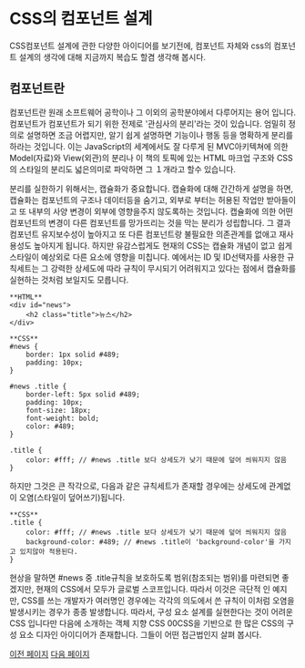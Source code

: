 # CSS의 컴포넌트 설계

CSS컴포넌트 설계에 관한 다양한 아이디어를 보기전에, 컴포넌트 자체와 css의 컴포넌트 설계의 생각에 대해 지금까지 복습도 할겸 생각해 봅시다.

## 컴포넌트란

컴포넌트란 원래 소프트웨어 공학이나 그 이외의 공학분야에서 다루어지는 용어 입니다.
컴포넌트가 컴포넌트가 되기 위한 전제로 '관심사의 분리'라는 것이 있습니다.
엄밀히 정의로 설명하면 조금 어렵지만, 알기 쉽게 설명하면 기능이나 행동 등을 명확하게 분리를 하라는 것입니다. 이는 JavaScript의 세계에서도 잘 다루게 된 MVC아키텍쳐에 의한 Model(자료)와 View(외관)의 분리나 이 책의 토픽에 있는 HTML 마크업 구조와 CSS의 스타일의 분리도 넓은의미로 파악하면 그 １개라고 할수 있습니다.

분리를 실한하기 위해서는, 캡슐화가 중요합니다. 캡슐화에 대해 간간하게 설명을 하면, 캡슐화는 컴포넌트의 구조나 데이터등을 숨기고, 외부로 부터는 허용된 작업만 받아들이고 또 내부의 사양 변경이 외부에 영향을주지 않도록하는 것입니다. 캡슐화에 의한 어떤 컴포넌트의 변경이 다른 컴포넌트를 망가뜨리는 것을 막는 분리가 성립합니다. 그 결과 컴포넌트 유지보수성이 높아지고 또 다른 컴포넌트랑 불필요한 의존관계를 없애고 재사용성도 높아지게 됩니다.
하지만 유감스럽게도 현재의 CSS는 캡슐화 개념이 없고 쉽게 스타일이 예상외로 다른 요소에 영향을 미칩니다.
예에서는 ID 및 ID선택자를 사용한 규칙세트는 그 강력한 상세도에 따라 규칙이 무시되기 어려워지고 있다는 점에서 캡슐화를 실현하는 것처럼 보일지도 모릅니다.

    **HTML**
    <div id="news">
        <h2 class="title">뉴스</h2>
    </div>

    **CSS**
    #news {
        border: 1px solid #489;
        padding: 10px;
    }

    #news .title {
        border-left: 5px solid #489;
        padding: 10px;
        font-size: 18px;
        font-weight: bold;
        color: #489;
    }

    .title {
        color: #fff; // #news .title 보다 상세도가 낮기 때문에 덮어 씌워지지 않음
    }

하지만 그것은 큰 작각으로, 다음과 같은 규칙세트가 존재할 경우에는 상세도에 관계없이 오염(스타일이 덮어쓰기)됩니다.

    **CSS**
    .title {
        color: #fff; // #news .title 보다 상세도가 낮기 때문에 덮어 씌워지지 않음
        background-color: #489; // #news .title이 'background-color'을 가지고 있지않아 적용된다.
    }

현상을 말하면 #news 중 .title규칙을 보호하도록 범위(참조되는 범위)를 마련되면 좋겠지만, 현재의 CSS에서 모두가 글로벌 스코프입니다. 따라서 이것은 극단적 인 예지만, CSS를 쓰는 개발자가 여러명인 경우에는 각각의 의도에서 쓴 규칙이 이처럼 오염을 발생시키는 경우가 종종 발생합니다. 따라서, 구성 요소 설계를 실현한다는 것이 어려운 CSS 입니다만 다음에 소개하는 객체 지향 CSS 00CSS을 기반으로 한 많은 CSS의 구성 요소 디자인 아이디어가 존재합니다. 그들이 어떤 접근법인지 살펴 봅시다.

[이전 페이지](https://github.com/fireworks80/css-japan-book-translate/blob/master/3.md)
[다음 페이지](https://github.com/fireworks80/css-japan-book-translate/blob/master/3-2.md)

